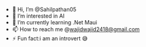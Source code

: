 - 👋 Hi, I’m @Sahilpathan05
- 👀 I’m interested in AI
- 🌱 I’m currently learning .Net Maui
- 📫 How to reach me @wajidwajid2418@gmail.com
- ⚡ Fun fact:i am an introvert 😅
<!---
Sahilpathan05/Sahilpathan05 is a ✨ special ✨ repository because its `README.md` (this file) appears on your GitHub profile.
You can click the Preview link to take a look at your changes.
--->
